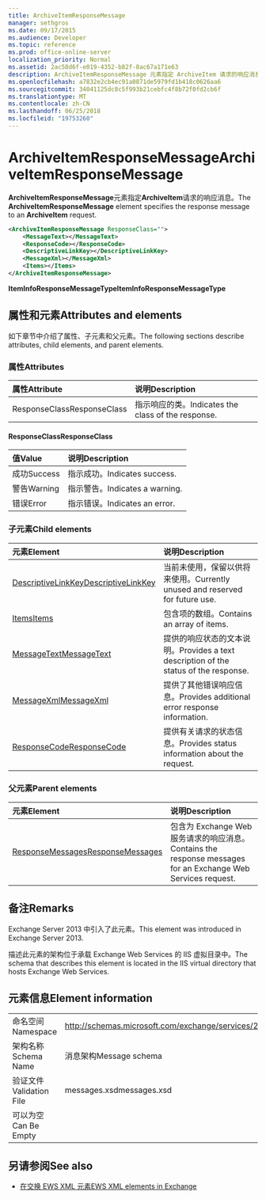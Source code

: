 ```yaml
---
title: ArchiveItemResponseMessage
manager: sethgros
ms.date: 09/17/2015
ms.audience: Developer
ms.topic: reference
ms.prod: office-online-server
localization_priority: Normal
ms.assetid: 2ac58d6f-e019-4352-b82f-8ac67a171e63
description: ArchiveItemResponseMessage 元素指定 ArchiveItem 请求的响应消息。
ms.openlocfilehash: a7832e2cb4ec91a0871de5979fd1b418c0626aa6
ms.sourcegitcommit: 34041125dc8c5f993b21cebfc4f8b72f0fd2cb6f
ms.translationtype: MT
ms.contentlocale: zh-CN
ms.lasthandoff: 06/25/2018
ms.locfileid: "19753260"
---
```

# <a name="archiveitemresponsemessage"></a><span data-ttu-id="ed871-103">ArchiveItemResponseMessage</span><span class="sxs-lookup"><span data-stu-id="ed871-103">ArchiveItemResponseMessage</span></span>

<span data-ttu-id="ed871-104">**ArchiveItemResponseMessage**元素指定**ArchiveItem**请求的响应消息。</span><span class="sxs-lookup"><span data-stu-id="ed871-104">The **ArchiveItemResponseMessage** element specifies the response message to an **ArchiveItem** request.</span></span> 
  
```XML
<ArchiveItemResponseMessage ResponseClass="">
    <MessageText></MessageText>
    <ResponseCode></ResponseCode>
    <DescriptiveLinkKey></DescriptiveLinkKey>
    <MessageXml></MessageXml>
    <Items></Items>
</ArchiveItemResponseMessage>
```

 <span data-ttu-id="ed871-105">**ItemInfoResponseMessageType**</span><span class="sxs-lookup"><span data-stu-id="ed871-105">**ItemInfoResponseMessageType**</span></span>
## <a name="attributes-and-elements"></a><span data-ttu-id="ed871-106">属性和元素</span><span class="sxs-lookup"><span data-stu-id="ed871-106">Attributes and elements</span></span>

<span data-ttu-id="ed871-107">如下章节中介绍了属性、子元素和父元素。</span><span class="sxs-lookup"><span data-stu-id="ed871-107">The following sections describe attributes, child elements, and parent elements.</span></span>
  
### <a name="attributes"></a><span data-ttu-id="ed871-108">属性</span><span class="sxs-lookup"><span data-stu-id="ed871-108">Attributes</span></span>

|<span data-ttu-id="ed871-109">**属性**</span><span class="sxs-lookup"><span data-stu-id="ed871-109">**Attribute**</span></span>|<span data-ttu-id="ed871-110">**说明**</span><span class="sxs-lookup"><span data-stu-id="ed871-110">**Description**</span></span>|
|:-----|:-----|
|<span data-ttu-id="ed871-111">ResponseClass</span><span class="sxs-lookup"><span data-stu-id="ed871-111">ResponseClass</span></span>  <br/> |<span data-ttu-id="ed871-112">指示响应的类。</span><span class="sxs-lookup"><span data-stu-id="ed871-112">Indicates the class of the response.</span></span>  <br/> |
   
#### <a name="responseclass"></a><span data-ttu-id="ed871-113">ResponseClass</span><span class="sxs-lookup"><span data-stu-id="ed871-113">ResponseClass</span></span>

|<span data-ttu-id="ed871-114">**值**</span><span class="sxs-lookup"><span data-stu-id="ed871-114">**Value**</span></span>|<span data-ttu-id="ed871-115">**说明**</span><span class="sxs-lookup"><span data-stu-id="ed871-115">**Description**</span></span>|
|:-----|:-----|
|<span data-ttu-id="ed871-116">成功</span><span class="sxs-lookup"><span data-stu-id="ed871-116">Success</span></span>  <br/> |<span data-ttu-id="ed871-117">指示成功。</span><span class="sxs-lookup"><span data-stu-id="ed871-117">Indicates success.</span></span>  <br/> |
|<span data-ttu-id="ed871-118">警告</span><span class="sxs-lookup"><span data-stu-id="ed871-118">Warning</span></span>  <br/> |<span data-ttu-id="ed871-119">指示警告。</span><span class="sxs-lookup"><span data-stu-id="ed871-119">Indicates a warning.</span></span>  <br/> |
|<span data-ttu-id="ed871-120">错误</span><span class="sxs-lookup"><span data-stu-id="ed871-120">Error</span></span>  <br/> |<span data-ttu-id="ed871-121">指示错误。</span><span class="sxs-lookup"><span data-stu-id="ed871-121">Indicates an error.</span></span>  <br/> |
   
### <a name="child-elements"></a><span data-ttu-id="ed871-122">子元素</span><span class="sxs-lookup"><span data-stu-id="ed871-122">Child elements</span></span>

|<span data-ttu-id="ed871-123">**元素**</span><span class="sxs-lookup"><span data-stu-id="ed871-123">**Element**</span></span>|<span data-ttu-id="ed871-124">**说明**</span><span class="sxs-lookup"><span data-stu-id="ed871-124">**Description**</span></span>|
|:-----|:-----|
|[<span data-ttu-id="ed871-125">DescriptiveLinkKey</span><span class="sxs-lookup"><span data-stu-id="ed871-125">DescriptiveLinkKey</span></span>](descriptivelinkkey.md) <br/> |<span data-ttu-id="ed871-126">当前未使用，保留以供将来使用。</span><span class="sxs-lookup"><span data-stu-id="ed871-126">Currently unused and reserved for future use.</span></span>  <br/> |
|[<span data-ttu-id="ed871-127">Items</span><span class="sxs-lookup"><span data-stu-id="ed871-127">Items</span></span>](items.md) <br/> |<span data-ttu-id="ed871-128">包含项的数组。</span><span class="sxs-lookup"><span data-stu-id="ed871-128">Contains an array of items.</span></span>  <br/> |
|[<span data-ttu-id="ed871-129">MessageText</span><span class="sxs-lookup"><span data-stu-id="ed871-129">MessageText</span></span>](messagetext.md) <br/> |<span data-ttu-id="ed871-130">提供的响应状态的文本说明。</span><span class="sxs-lookup"><span data-stu-id="ed871-130">Provides a text description of the status of the response.</span></span>  <br/> |
|[<span data-ttu-id="ed871-131">MessageXml</span><span class="sxs-lookup"><span data-stu-id="ed871-131">MessageXml</span></span>](messagexml.md) <br/> |<span data-ttu-id="ed871-132">提供了其他错误响应信息。</span><span class="sxs-lookup"><span data-stu-id="ed871-132">Provides additional error response information.</span></span>  <br/> |
|[<span data-ttu-id="ed871-133">ResponseCode</span><span class="sxs-lookup"><span data-stu-id="ed871-133">ResponseCode</span></span>](responsecode.md) <br/> |<span data-ttu-id="ed871-134">提供有关请求的状态信息。</span><span class="sxs-lookup"><span data-stu-id="ed871-134">Provides status information about the request.</span></span>  <br/> |
   
### <a name="parent-elements"></a><span data-ttu-id="ed871-135">父元素</span><span class="sxs-lookup"><span data-stu-id="ed871-135">Parent elements</span></span>

|<span data-ttu-id="ed871-136">**元素**</span><span class="sxs-lookup"><span data-stu-id="ed871-136">**Element**</span></span>|<span data-ttu-id="ed871-137">**说明**</span><span class="sxs-lookup"><span data-stu-id="ed871-137">**Description**</span></span>|
|:-----|:-----|
|[<span data-ttu-id="ed871-138">ResponseMessages</span><span class="sxs-lookup"><span data-stu-id="ed871-138">ResponseMessages</span></span>](responsemessages.md) <br/> |<span data-ttu-id="ed871-139">包含为 Exchange Web 服务请求的响应消息。</span><span class="sxs-lookup"><span data-stu-id="ed871-139">Contains the response messages for an Exchange Web Services request.</span></span>  <br/> |
   
## <a name="remarks"></a><span data-ttu-id="ed871-140">备注</span><span class="sxs-lookup"><span data-stu-id="ed871-140">Remarks</span></span>

<span data-ttu-id="ed871-141">Exchange Server 2013 中引入了此元素。</span><span class="sxs-lookup"><span data-stu-id="ed871-141">This element was introduced in Exchange Server 2013.</span></span>
  
<span data-ttu-id="ed871-142">描述此元素的架构位于承载 Exchange Web Services 的 IIS 虚拟目录中。</span><span class="sxs-lookup"><span data-stu-id="ed871-142">The schema that describes this element is located in the IIS virtual directory that hosts Exchange Web Services.</span></span>
  
## <a name="element-information"></a><span data-ttu-id="ed871-143">元素信息</span><span class="sxs-lookup"><span data-stu-id="ed871-143">Element information</span></span>

|||
|:-----|:-----|
|<span data-ttu-id="ed871-144">命名空间</span><span class="sxs-lookup"><span data-stu-id="ed871-144">Namespace</span></span>  <br/> |http://schemas.microsoft.com/exchange/services/2006/messages  <br/> |
|<span data-ttu-id="ed871-145">架构名称</span><span class="sxs-lookup"><span data-stu-id="ed871-145">Schema Name</span></span>  <br/> |<span data-ttu-id="ed871-146">消息架构</span><span class="sxs-lookup"><span data-stu-id="ed871-146">Message schema</span></span>  <br/> |
|<span data-ttu-id="ed871-147">验证文件</span><span class="sxs-lookup"><span data-stu-id="ed871-147">Validation File</span></span>  <br/> |<span data-ttu-id="ed871-148">messages.xsd</span><span class="sxs-lookup"><span data-stu-id="ed871-148">messages.xsd</span></span>  <br/> |
|<span data-ttu-id="ed871-149">可以为空</span><span class="sxs-lookup"><span data-stu-id="ed871-149">Can Be Empty</span></span>  <br/> ||
   
## <a name="see-also"></a><span data-ttu-id="ed871-150">另请参阅</span><span class="sxs-lookup"><span data-stu-id="ed871-150">See also</span></span>

- [<span data-ttu-id="ed871-151">在交换 EWS XML 元素</span><span class="sxs-lookup"><span data-stu-id="ed871-151">EWS XML elements in Exchange</span></span>](ews-xml-elements-in-exchange.md)

